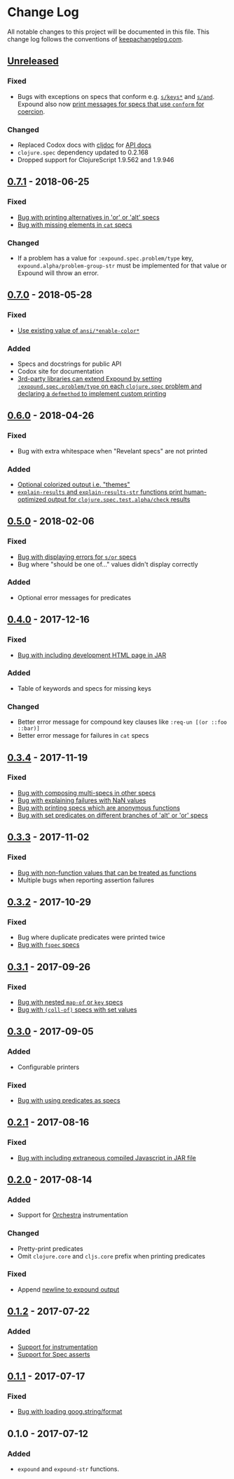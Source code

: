 # Change Log
All notable changes to this project will be documented in this file. This change log follows the conventions of [keepachangelog.com](http://keepachangelog.com/).

## [Unreleased]

### Fixed
- Bugs with exceptions on specs that conform e.g. [`s/keys*`](https://github.com/bhb/expound/issues/112) and [`s/and`](https://github.com/bhb/expound/issues/102). Expound also now [print messages for specs that use `conform` for coercion](https://github.com/bhb/expound/issues/78).

### Changed
- Replaced Codox docs with [cljdoc](https://cljdoc.xyz/) for [API docs](https://cljdoc.xyz/d/expound/expound)
- `clojure.spec` dependency updated to 0.2.168
- Dropped support for ClojureScript 1.9.562 and 1.9.946

## [0.7.1] - 2018-06-25

### Fixed
- [Bug with printing alternatives in 'or' or 'alt' specs](https://github.com/bhb/expound/issues/73)
- [Bug with missing elements in `cat` specs](https://github.com/bhb/expound/issues/79)

### Changed
- If a problem has a value for `:expound.spec.problem/type` key, `expound.alpha/problem-group-str` must be implemented for that value or Expound will throw an error.

## [0.7.0] - 2018-05-28

### Fixed
- [Use existing value of `ansi/*enable-color*`](https://github.com/bhb/expound/pull/98)

### Added
- Specs and docstrings for public API
- Codox site for documentation
- [3rd-party libraries can extend Expound by setting `:expound.spec.problem/type` on each `clojure.spec` problem and declaring a `defmethod` to implement custom printing](https://github.com/bhb/expound/pull/97/)

## [0.6.0] - 2018-04-26

### Fixed
- Bug with extra whitespace when "Revelant specs" are not printed

### Added
- [Optional colorized output i.e. "themes"](https://github.com/bhb/expound/issues/44)
- [`explain-results` and `explain-results-str` functions print human-optimized output for `clojure.spec.test.alpha/check` results](https://github.com/bhb/expound/issues/72)

## [0.5.0] - 2018-02-06

### Fixed
- [Bug with displaying errors for `s/or` specs](https://github.com/bhb/expound/issues/64)
- Bug where "should be one of..." values didn't display correctly

### Added
- Optional error messages for predicates

## [0.4.0] - 2017-12-16

### Fixed
- [Bug with including development HTML page in JAR](https://github.com/bhb/expound/issues/60)

### Added
- Table of keywords and specs for missing keys

### Changed
- Better error message for compound key clauses like `:req-un [(or ::foo ::bar)]`
- Better error message for failures in `cat` specs

## [0.3.4] - 2017-11-19

### Fixed

- [Bug with composing multi-specs in other specs](https://github.com/bhb/expound/issues/24)
- [Bug with explaining failures with NaN values](https://github.com/bhb/expound/issues/48)
- [Bug with printing specs which are anonymous functions](https://github.com/bhb/expound/issues/50)
- [Bug with set predicates on different branches of 'alt' or 'or' specs](https://github.com/bhb/expound/issues/36)

## [0.3.3] - 2017-11-02

### Fixed
- [Bug with non-function values that can be treated as functions](https://github.com/bhb/expound/issues/41)
- Multiple bugs when reporting assertion failures

## [0.3.2] - 2017-10-29

### Fixed
- Bug where duplicate predicates were printed twice
- [Bug with `fspec` specs](https://github.com/bhb/expound/issues/25)

## [0.3.1] - 2017-09-26

### Fixed
- [Bug with nested `map-of` or `key` specs](https://github.com/bhb/expound/issues/27)
- [Bug with `(coll-of)` specs with set values](https://github.com/bhb/expound/issues/31)

## [0.3.0] - 2017-09-05

### Added
- Configurable printers

### Fixed
- [Bug with using predicates as specs](https://github.com/bhb/expound/issues/20)

## [0.2.1] - 2017-08-16

### Fixed
- [Bug with including extraneous compiled Javascript in JAR file](https://github.com/bhb/expound/issues/16)

## [0.2.0] - 2017-08-14

### Added
- Support for [Orchestra](https://github.com/jeaye/orchestra) instrumentation

### Changed
- Pretty-print predicates
- Omit `clojure.core` and `cljs.core` prefix when printing predicates

### Fixed
- Append [newline to expound output](https://github.com/bhb/expound/issues/8)

## [0.1.2] - 2017-07-22

### Added
- [Support for instrumentation](https://github.com/bhb/expound/issues/4)
- [Support for Spec asserts](https://github.com/bhb/expound/issues/5)

## [0.1.1] - 2017-07-17

### Fixed
- [Bug with loading goog.string/format](https://github.com/bhb/expound/issues/3)

## 0.1.0 - 2017-07-12

### Added
- `expound` and `expound-str` functions.

[Unreleased]: https://github.com/bhb/expound/compare/v0.7.1...HEAD
[0.7.1]: https://github.com/bhb/expound/compare/v0.7.0...v0.7.1
[0.7.0]: https://github.com/bhb/expound/compare/v0.6.0...v0.7.0
[0.6.0]: https://github.com/bhb/expound/compare/v0.5.0...v0.6.0
[0.5.0]: https://github.com/bhb/expound/compare/v0.4.0...v0.5.0
[0.4.0]: https://github.com/bhb/expound/compare/v0.3.4...v0.4.0
[0.3.4]: https://github.com/bhb/expound/compare/v0.3.3...v0.3.4
[0.3.3]: https://github.com/bhb/expound/compare/v0.3.2...v0.3.3
[0.3.2]: https://github.com/bhb/expound/compare/v0.3.1...v0.3.2
[0.3.1]: https://github.com/bhb/expound/compare/v0.3.0...v0.3.1
[0.3.0]: https://github.com/bhb/expound/compare/v0.2.1...v0.3.0
[0.2.1]: https://github.com/bhb/expound/compare/v0.2.0...v0.2.1
[0.2.0]: https://github.com/bhb/expound/compare/v0.1.2...v0.2.0
[0.1.2]: https://github.com/bhb/expound/compare/v0.1.1...v0.1.2
[0.1.1]: https://github.com/bhb/expound/compare/v0.1.0...v0.1.1
